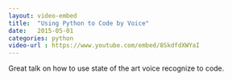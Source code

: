 ```yaml
---
layout: video-embed
title:  "Using Python to Code by Voice"
date:   2015-05-01
categories: python
video-url : https://www.youtube.com/embed/8SkdfdXWYaI
---
```

Great talk on how to use state of the art voice recognize to code.
